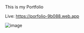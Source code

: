 This is my Portfolio

Live: https://porfolio-9b088.web.app

![image](https://user-images.githubusercontent.com/76203694/116797242-6efa0f80-ab05-11eb-9570-ae462b3a5e01.png)
